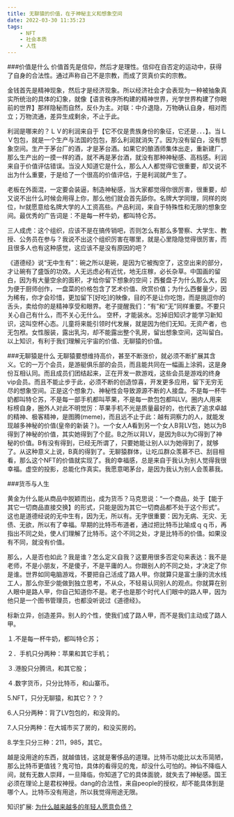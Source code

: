 ```yaml
---
title: 无聊猿的价值，在于神秘主义和想象空间
date: 2022-03-30 11:35:23
tags: 
    - NFT
    - 社会本质
    - 人性
---
```

###价值是什么
价值首先是信仰，然后才是理性。信仰在自否定的运动中，获得了自身的合法性。通过声称自己不是宗教，而成了货真价实的宗教。

金钱首先是精神现象，然后才是经济现象。所以经济社会才会表现为一种被抽象真实所统治的具体的幻象，就像【语言秩序所构建的精神世界，光学世界构建了你眼前的世界】那样隐秘而自然，反仆为主。对联：中介退隐，万物确认自身，相对而立；万物流通，差异生成剩余，不止于此。

利润是哪来的？ＬＶ的利润来自于【它不仅是贵族身份的象征，它还是．．．】。当ＬＶ包包，就是一个生产与法国的包包，那么利润就消失了。因为没有留白，没有想象空间。生产于茅台厂的酒，才是茅台酒。如果它的酿酒师集体出走，重新建厂，那么生产出的一摸一样的酒，就不再是茅台酒，就没有那种神秘感、高档感。利润来自于价值评估错误。当没人知道它是什么，那么人人都觉得它很重要，却又说不出为什么重要，于是给了一个很高的价值评估，于是利润就产生了。

老板在外面混，一定要会装逼，制造神秘感，当大家都觉得你很厉害，很重要，却又说不出什么时候会用得上你，那么他们就会首先舔你。名牌大学同理，同样的岗位，hr就愿意给名牌大学的人工资高些。产品利润，来自于特殊性和无限的想象空间。最优秀的广告词是：不是每一杯牛奶，都叫特仑苏。

三人成虎：这个组织，应该不是在搞传销吧，否则怎么有那么多警察、大学生、教授、公务员在参与？我说不出这个组织厉害在哪里，就是心里隐隐觉得很厉害，而且很多人也有这种感觉，这应该不是没有原因的吧？

《道德经》说“无中生有”：碗之所以是碗，是因为它被掏空了，这空出来的部分，才让碗有了盛饭的功效。人无远虑必有近忧，地无庄稼，必长杂草。中国画的留白，因为有大量空余的面积，才给你留下想象的空间；西餐盘子为什么那么大，因为便于厨师创作，一盘菜的价格包含了艺术价值、欣赏价值；为什么西餐量少，因为稀有，你才会珍惜，更加留下[好吃]的映像，目的不是让你吃饱，而是挑逗你的舌头，卖给你的是精神享受和眼界。老子提醒我们：“有”和“无”同样重要。不要只关心自己有什么，而不关心无什么。 空杯，才能装水。忘掉旧知识才能学习新知识，这叫空杯心态。儿童将来能引领时代发展，就是因为他们无知。无资产者，也无包袱。女性服装，露出乳沟，却不能露出整个乳房，留出想象空间，这叫留白。以上知识，有利于我们理解元宇宙的价值、无聊猿的价值。

###无聊猿是什么
无聊猿要想维持高价，甚至不断涨价，就必须不断扩展其含义。它的一万个会员，是游艇俱乐部的会员，而且能共同在一幅画上涂鸦，这是身份互相认同。而且成员们团结起来，正在开发一款游戏，这些会员是游戏的终身vip会员。而且不能止步于此，必须不断的创造惊喜，开发更多应用，留下无穷无尽的想象空间。正是这个想象力、神秘性会导致源源不断的人接盘。不是每一杯牛奶都叫特仑苏，不是每一部手机都叫苹果，不是每一款包包都叫LV。圈内人用来标榜自身，圈外人对此不明觉厉：苹果手机不光是质量最好的，也代表了追求卓越的精神、极客精神，是图腾(meme)，而且远不止于此：越有洞察力的人，就能发现越多神秘的价值(皇帝的新装？)。一个女人A看到另一个女人B背LV包，她以为B得到了神秘的价值，其实她得到了个屁。B之所以背LV，是因为B以为C得到了神秘的价值。B有没有得到，已经无所谓了，只要她能让别人以为她得到了，就够了。从这种意义上说，B真的得到了。无聊猿群体，让吃瓜群众羡慕不已、刮目相看，那么这个NFT的价值就实现了。我的幸福感，总是来自于我认为别人觉得我很幸福。虚空的投影，总能化作真实。我愿意喝茅台，是因为我认为别人会羡慕我。

###货币与人生

黄金为什么能从商品中脱颖而出，成为货币？马克思说：“一个商品，处于【能于其它一切商品直接交换】的形式，只能是因为其它一切商品都不处于这个形式”。这也是道德经说的无中生有，因为无，所以有。无字很重要：因为无病、无灾、无债、无欲，所以有了幸福。早期的比特币布道者，通过把比特币比喻成ｑｑ币，再指出不同之处，使人们理解了比特币。这个不同之处，才是比特币的价值。如果没有不同，就没有价值。

那么，人是否也如此？我是谁？怎么定义自我？这要用很多否定句来表达：我不是老师，不是小朋友，不是傻子，不是平庸的人。你跟别人的不同之处，才决定了你是谁。世界如同电脑游戏，不要把自己活成了路人甲。你就算只是富士康的流水线工人，那么你至少能做到独立思考，不从众，不轻易认同别人的观点。你就算在别人眼中是路人甲，你自己知道你不是。老子也是那个时代人们眼中的路人甲，因为他只是一个图书管理员，也都没听说过《道德经》。

标新立异，创造差异。别人的个性，使我们成了路人甲，而不是我们主动成了路人甲。

１.不是每一杯牛奶，都叫特仑苏；

２．手机只分两种：苹果和其它手机；

３.港股只分腾讯，和其它股；

４.数字货币，只分比特币，和山寨币。

5.NFT，只分无聊猿，和其它？？？

6.人只分两种：背了LV包包的，和没背的。

7.人只分两种：在大城市买了房的，和没买房的。

8.学生只分三种：211，985，其它。

越是没用途的东西，就越值钱，这就是奢侈品的道理。比特币功能比以太币简陋，那么比特币更值钱？鬼可怕，具体的看得见的鬼，却没什么可怕的。神仙不降临人间，就有无数人崇拜，一旦降临，你知道了它的具体面貌，就失去了神秘感。国王必须在理论上是君权神授。dang的合法性，来自people的授权，却不能具体到是哪个人。比特币没有用途，所以我觉得用途无限。

知识扩展: [为什么越来越多的年轻人愿意负债？](https://www.zhihu.com/question/447468172/answer/2106517604)